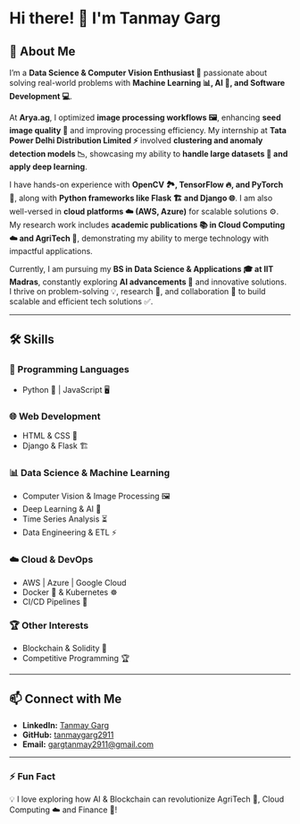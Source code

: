 # Hi there! 👋 I'm Tanmay Garg  

## 🚀 About Me  
I’m a **Data Science & Computer Vision Enthusiast 🤖** passionate about solving real-world problems with **Machine Learning 📊, AI 🧠, and Software Development 💻**.  

At **Arya.ag**, I optimized **image processing workflows 🖼️**, enhancing **seed image quality 🌱** and improving processing efficiency. My internship at **Tata Power Delhi Distribution Limited ⚡** involved **clustering and anomaly detection models 📉**, showcasing my ability to **handle large datasets 📂 and apply deep learning**.  

I have hands-on experience with **OpenCV 🏞️, TensorFlow 🔥, and PyTorch 🚀**, along with **Python frameworks like Flask 🏗️ and Django 🌐**. I am also well-versed in **cloud platforms ☁️ (AWS, Azure)** for scalable solutions ⚙️. My research work includes **academic publications 📚 in Cloud Computing ☁️ and AgriTech 🌾**, demonstrating my ability to merge technology with impactful applications.  

Currently, I am pursuing my **BS in Data Science & Applications 🎓 at IIT Madras**, constantly exploring **AI advancements 🤖** and innovative solutions. I thrive on problem-solving 💡, research 📑, and collaboration 🤝 to build scalable and efficient tech solutions ✅.  

---

## 🛠️ Skills  

### **🚀 Programming Languages**  
- Python 🐍 | JavaScript 🖥️  

### **🌐 Web Development**  
- HTML & CSS 🎨  
- Django & Flask 🏗️  

### **📊 Data Science & Machine Learning**  
- Computer Vision & Image Processing 🖼️  
- Deep Learning & AI 🤖  
- Time Series Analysis ⏳  
- Data Engineering & ETL ⚡  

### **☁️ Cloud & DevOps**  
- AWS | Azure | Google Cloud  
- Docker 🐳 & Kubernetes ☸️  
- CI/CD Pipelines 🚀  

### **🏆 Other Interests**  
- Blockchain & Solidity 🔗  
- Competitive Programming 🏆  

---

## 📫 Connect with Me  
- **LinkedIn:** [Tanmay Garg](https://www.linkedin.com/in/tanmay-garg-56b338230)  
- **GitHub:** [tanmaygarg2911](https://github.com/tanmaygarg2911)  
- **Email:** gargtanmay2911@gmail.com  

---

### ⚡ Fun Fact  
💡 I love exploring how AI & Blockchain can revolutionize AgriTech 🌾, Cloud Computing ☁️ and Finance 💸!  
